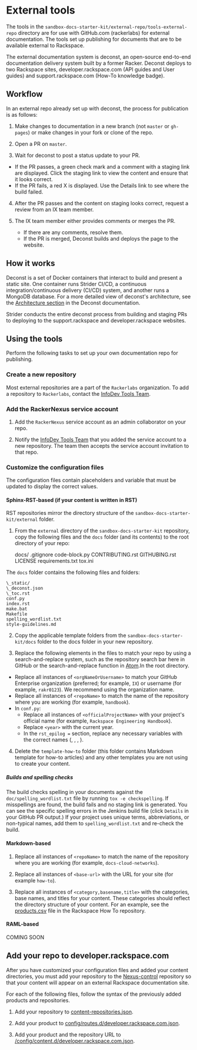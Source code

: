 # External tools

The tools in the `sandbox-docs-starter-kit/external-repo/tools-external-repo` directory are for use
with GitHub.com (rackerlabs) for external documentation. The tools set up publishing for documents
that are to be available external to Rackspace.

The external documentation system is deconst, an open-source end-to-end documentation delivery system built by a
former Racker. Deconst deploys to two Rackspace sites,
developer.rackspace.com (API guides and User guides) and support.rackspace.com (How-To knowledge badge).

## Workflow

In an external repo already set up with deconst, the process for publication is
as follows:

1. Make changes to documentation in a new branch (not `master` or `gh-pages`) or make changes in your fork or clone of the repo.

2. Open a PR on `master`.

3. Wait for deconst to post a status update to your PR.

  - If the PR passes, a green check mark and a comment with a staging link are displayed. Click the staging link to view the content and ensure that it looks correct.
  - If the PR fails, a red X is displayed. Use the Details link to see where the build failed.

4. After the PR passes and the content on staging looks correct, request a review from an IX team member.

5. The IX team member either provides comments or merges the PR.

    - If there are any comments, resolve them.
    - If the PR is merged, Deconst builds and deploys the page to the website.

## How it works

Deconst is a set of Docker containers that interact to build and present a
static site. One container runs Strider CI/CD, a continuous integration/continuous delivery (CI/CD) system, and
another runs a MongoDB database. For a more detailed view of deconst's
architecture, see the [Architecture section](http://deconst-docs-rtd.readthedocs.io/en/latest/developing/architecture.html) in the Deconst documentation.

Strider conducts the entire deconst process from building and staging PRs to
deploying to the support.rackspace and developer.rackspace websites.

## Using the tools

Perform the following tasks to set up your own documentation repo for publishing.

### Create a new repository

Most external repositories are a part of the `Rackerlabs`
organization. To add a repository to `Rackerlabs`, contact the
[InfoDev Tools Team](mailto:mailto:infodev-tools@rackspace.com).

### Add the RackerNexus service account

1. Add the `RackerNexus` service account as an admin collaborator on your repo.

2. Notify the [InfoDev Tools
Team](mailto:mailto:infodev-tools@rackspace.com) that you added the
service account to a new repository. The team then accepts the service
account invitation to that repo.

### Customize the configuration files

The configuration files contain placeholders and variable that must be updated to display the correct values.

#### Sphinx-RST-based (if your content is written in RST)

RST repositories mirror the directory structure of the `sandbox-docs-starter-kit/external` folder.

1. From the `external` directory of the `sandbox-docs-starter-kit` repository, copy the following files and the `docs` folder (and its contents) to the root directory of your repo:


    docs/
    .gitignore
    code-block.py
    CONTRIBUTING.rst
    GITHUBING.rst
    LICENSE
    requirements.txt
    tox.ini

The `docs` folder contains the following files and folders:

    \_static/
    \_deconst.json
    \_toc.rst
    conf.py
    index.rst
    make.bat
    Makefile
    spelling_wordlist.txt
    style-guidelines.md

2. Copy the applicable template folders from the `sandbox-docs-starter-kit/docs` folder to the docs folder in your new repository.

3. Replace the following elements in the files to match your repo by
   using a search-and-replace system, such as the repository search
   bar here in GitHub or the search-and-replace function in
   [Atom](https://atom.io).In the root directory.

- Replace all instances of `<orgNameOrUsername>` to match your GitHub
  Enterprise organization (preferred; for example, `IX`) or username
  (for example, `rakr0123`). We recommend using the organization name.
- Replace all instances of `<repoName>` to match the name of the
  repository where you are working (for example, `handbook`).
- In `conf.py`:
  - Replace all instances of `<officialProjectName>` with your
    project's official name (for example, `Rackspace Engineering
    Handbook`).
  - Replace `<year>` with the current year.
  - In the `rst_epilog =` section, replace any necessary variables with the correct names (<officialProjectName>, <officialProjectName API>, <version>, <PRODUCT NAME>).

4. Delete the `template-how-to` folder (this folder contains Markdown template for how-to articles) and any other templates you are not using to create your content.

##### Builds and spelling checks

The build checks spelling in your documents against the
`doc/spelling_wordlist.txt` file by running `tox -e checkspelling`. If
misspellings are found, the build fails and no staging link is
generated. You can see the specific spelling errors in the Jenkins
build file (click `Details` in your GitHub PR output.) If your project
uses unique terms, abbreviations, or non-typical names, add them to
`spelling_wordlist.txt` and re-check the build.

#### Markdown-based

1. Replace all instances of `<repoName>` to match the name of the repository where you are working (for example, `docs-cloud-networks`).

2. Replace all instances of `<base-url>` with the URL for your site (for example `how-to`).

3. Replace all instances of `<category,basename,title>` with the categories, base names, and titles for your content. These categories should reflect the directory structure of your content. For an example, see the [products.csv](https://github.com/rackerlabs/rackspace-how-to/blob/master/products.csv) file in the Rackspace How To repository.

#### RAML-based

COMING SOON

## Add your repo to developer.rackspace.com

After you have customized your configuration files and added your content directories, you must add your repository to the [Nexus-control](https://github.com/rackerlabs/nexus-control) repository so that your content will appear on an external Rackspace documentation site.

For each of the following files, follow the syntax of the previously added products and repositories.

1. Add your repository to [content-repositories.json](https://github.com/rackerlabs/nexus-control/blob/master/content-repositories.json).

2. Add your product to [config/routes.d/developer.rackspace.com.json](https://github.com/rackerlabs/nexus-control/blob/master/config/routes.d/developer.rackspace.com.json).

3. Add your product and the repository URL to [/config/content.d/developer.rackspace.com.json](https://github.com/rackerlabs/nexus-control/blob/master/config/content.d/developer.rackspace.com.json).
